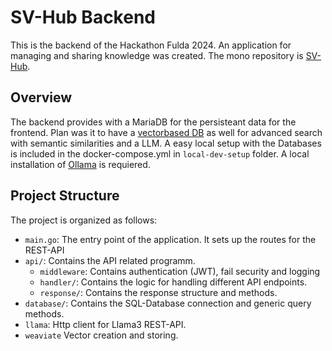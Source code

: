 # SV-Hub Backend

This is the backend of the Hackathon Fulda 2024. An application for managing and sharing knowledge was created. The mono repository is [SV-Hub](https://github.com/ComTols/SV-Hub).

## Overview
 The backend provides with a MariaDB for the persisteant data for the frontend.
 Plan was it to have a [vectorbased DB](https://weaviate.io/) as well for advanced search with semantic similarities and a LLM.
 A easy local setup with the Databases is included in the docker-compose.yml in `local-dev-setup` folder. A local installation of [Ollama](https://ollama.com/download) is requiered.

## Project Structure

The project is organized as follows:

- `main.go`: The entry point of the application. It sets up the routes for the REST-API
- `api/`: Contains the API related programm.
  - `middleware`: Contains authentication (JWT), fail security and logging
  - `handler/`: Contains the logic for handling different API endpoints.
  - `response/`: Contains the response structure and methods.
- `database/`: Contains the SQL-Database connection and generic query methods.
- `llama`: Http client for Llama3 REST-API.
- `weaviate` Vector creation and storing.
